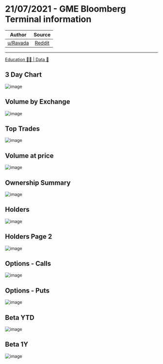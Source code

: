 21/07/2021 - GME Bloomberg Terminal information
===============================================


| Author       | Source       | 
| :-------------: |:-------------:|
|  [u/Ravada](https://www.reddit.com/user/Ravada/) | [Reddit](https://www.reddit.com/r/Superstonk/comments/oozjlf/21072021_gme_bloomberg_terminal_information/) | 

---

[Education 👨‍🏫 | Data 🔢](https://www.reddit.com/r/Superstonk/search?q=flair_name%3A%22Education%20%F0%9F%91%A8%E2%80%8D%F0%9F%8F%AB%20%7C%20Data%20%F0%9F%94%A2%22&restrict_sr=1)

## 3 Day Chart
![image](https://user-images.githubusercontent.com/82035192/128214927-b4a0c18a-2cd9-44f5-8269-add9d205ce13.png)


## Volume by Exchange
![image](https://user-images.githubusercontent.com/82035192/128214939-57f985e8-43ae-48e5-a056-a7e200c5d37a.png)


## Top Trades
![image](https://user-images.githubusercontent.com/82035192/128214951-cc7a360e-cc0f-4b17-8481-1db86e5878c1.png)


## Volume at price
![image](https://user-images.githubusercontent.com/82035192/128214965-2d4a6fe6-e59e-4f09-8011-c0001515ad8a.png)


## Ownership Summary
![image](https://user-images.githubusercontent.com/82035192/128214975-785ec49f-da6b-401f-8f17-434dd639f858.png)


## Holders
![image](https://user-images.githubusercontent.com/82035192/128214985-f807e15c-f39a-48d2-9fe0-1c7116761380.png)


## Holders Page 2
![image](https://user-images.githubusercontent.com/82035192/128214991-80c64377-b478-4d9e-b216-0aafc8b63267.png)


## Options - Calls 
![image](https://user-images.githubusercontent.com/82035192/128214998-3c05944d-9a45-4724-86a3-a251ad133bab.png)


## Options - Puts
![image](https://user-images.githubusercontent.com/82035192/128215009-d3da0ab3-30a7-445c-bb32-861801b250a2.png)


## Beta YTD
![image](https://user-images.githubusercontent.com/82035192/128215016-20b64cb3-75bf-4e60-b492-7c0e1666c893.png)


## Beta 1Y
![image](https://user-images.githubusercontent.com/82035192/128215027-35fc4f93-7ccf-4f3a-b979-ea1d66c98abe.png)
